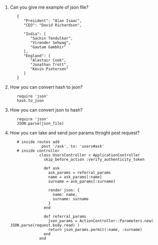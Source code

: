 1. Can you give me example of json file?
          
          {
             "President": "Alan Isaac",
             "CEO": "David Richardson",

             "India": [
                "Sachin Tendulkar",
                "Virender Sehwag",
                "Gautam Gambhir"
             ],
             "England": [
                "Alastair Cook",
                "Jonathan Trott",
                "Kevin Pietersen"
             ]
          }

2. How you can convert hash to json?  
         
          require 'json'
          hash.to_json
3. How you can convert json to hash?
          
          require 'json'
          JSON.parse(json_file)
          
4. How you can take and send json params throght post request?
          
          # inside routes add 
                     post '/ask', to: 'users#ask'
          # inside controller 
                    class UsersController < ApplicationController
                      skip_before_action :verify_authenticity_token

                      def ask
                        ask_params = referral_params
                        name = ask_params[:name]
                        surname = ask_params[:surname]

                        render json: {
                          name: name,
                          surname: surname
                        }
                      end
                      
                      def referral_params
                        json_params = ActionController::Parameters.new( JSON.parse(request.body.read) )
                        return json_params.permit(:name, :surname)
                      end
                    end
                    
